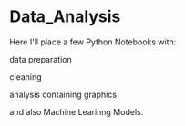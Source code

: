 # Data_Analysis

Here I'll place a few Python Notebooks with:


data preparation

cleaning

analysis containing graphics

and also Machine Learinng Models.
